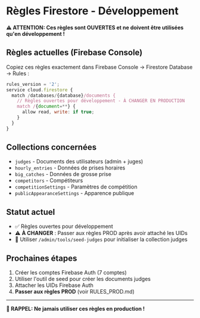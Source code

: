 # Règles Firestore - Développement

**⚠️ ATTENTION: Ces règles sont OUVERTES et ne doivent être utilisées qu'en développement !**

## Règles actuelles (Firebase Console)

Copiez ces règles exactement dans Firebase Console → Firestore Database → Rules :

```javascript
rules_version = '2';
service cloud.firestore {
  match /databases/{database}/documents {
    // Règles ouvertes pour développement - À CHANGER EN PRODUCTION
    match /{document=**} {
      allow read, write: if true;
    }
  }
}
```

## Collections concernées

- `judges` - Documents des utilisateurs (admin + juges)
- `hourly_entries` - Données de prises horaires
- `big_catches` - Données de grosse prise
- `competitors` - Compétiteurs
- `competitionSettings` - Paramètres de compétition
- `publicAppearanceSettings` - Apparence publique

## Statut actuel

- ✅ Règles ouvertes pour développement
- ⚠️ **À CHANGER** : Passer aux règles PROD après avoir attaché les UIDs
- 🔧 Utiliser `/admin/tools/seed-judges` pour initialiser la collection judges

## Prochaines étapes

1. Créer les comptes Firebase Auth (7 comptes)
2. Utiliser l'outil de seed pour créer les documents judges
3. Attacher les UIDs Firebase Auth
4. **Passer aux règles PROD** (voir RULES_PROD.md)

---

**🚨 RAPPEL: Ne jamais utiliser ces règles en production !**